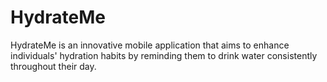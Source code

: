 # HydrateMe
HydrateMe is an innovative mobile application that aims to enhance individuals' hydration habits by reminding them to drink water consistently throughout their day. 

